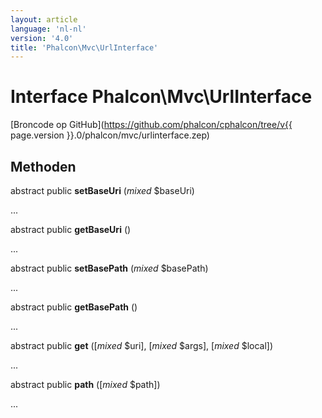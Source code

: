 ```yaml
---
layout: article
language: 'nl-nl'
version: '4.0'
title: 'Phalcon\Mvc\UrlInterface'
---
```

# Interface **Phalcon\Mvc\UrlInterface**

[Broncode op GitHub](https://github.com/phalcon/cphalcon/tree/v{{ page.version }}.0/phalcon/mvc/urlinterface.zep)

## Methoden

abstract public **setBaseUri** (*mixed* $baseUri)

...

abstract public **getBaseUri** ()

...

abstract public **setBasePath** (*mixed* $basePath)

...

abstract public **getBasePath** ()

...

abstract public **get** ([*mixed* $uri], [*mixed* $args], [*mixed* $local])

...

abstract public **path** ([*mixed* $path])

...